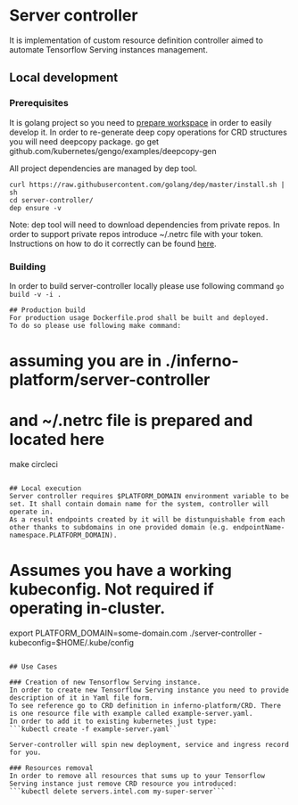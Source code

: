 
# Server controller

It is implementation of custom resource definition controller aimed to automate Tensorflow Serving instances management.

## Local development

### Prerequisites
It is golang project so you need to [prepare workspace](https://golang.org/doc/code.html) in order to easily develop it.
In order to re-generate deep copy operations for CRD structures you will need deepcopy package.
        go get github.com/kubernetes/gengo/examples/deepcopy-gen

All project dependencies are managed by dep tool.
```
curl https://raw.githubusercontent.com/golang/dep/master/install.sh | sh
cd server-controller/
dep ensure -v
```

Note: dep tool will need to download dependencies from private repos.
In order to support private repos introduce ~/.netrc file with your token.
Instructions on how to do it correctly can be found [here](https://github.com/golang/dep/blob/master/docs/FAQ.md#how-do-i-get-dep-to-consume-private-git-repos-using-a-github-token).

### Building
In order to build server-controller locally please use following command
```go build -v -i .```

```
## Production build
For production usage Dockerfile.prod shall be built and deployed.
To do so please use following make command:
```
# assuming you are in ./inferno-platform/server-controller
# and ~/.netrc file is prepared and located here
make circleci
```

## Local execution
Server controller requires $PLATFORM_DOMAIN environment variable to be set. It shall contain domain name for the system, controller will operate in.
As a result endpoints created by it will be distunguishable from each other thanks to subdomains in one provided domain (e.g. endpointName-namespace.PLATFORM_DOMAIN).
```
# Assumes you have a working kubeconfig. Not required if operating in-cluster.
export PLATFORM_DOMAIN=some-domain.com
./server-controller -kubeconfig=$HOME/.kube/config
```

## Use Cases

### Creation of new Tensorflow Serving instance.
In order to create new Tensorflow Serving instance you need to provide description of it in Yaml file form.
To see reference go to CRD definition in inferno-platform/CRD. There is one resource file with example called example-server.yaml.
In order to add it to existing kubernetes just type:
```kubectl create -f example-server.yaml```

Server-controller will spin new deployment, service and ingress record for you.

### Resources removal
In order to remove all resources that sums up to your Tensorflow Serving instance just remove CRD resource you introduced:
```kubectl delete servers.intel.com my-super-server```


